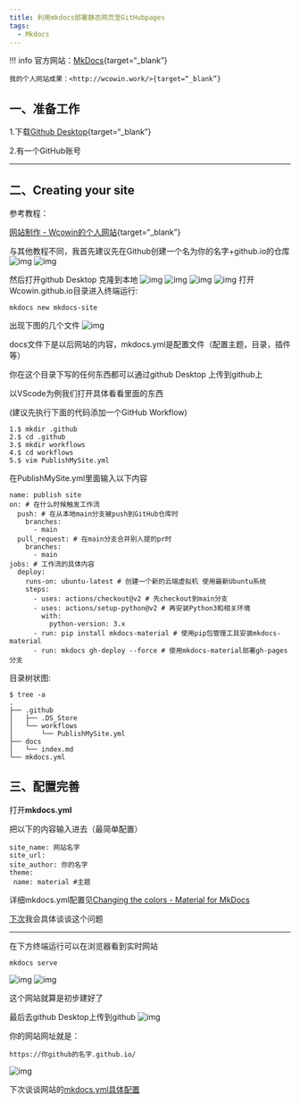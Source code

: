 ```yaml
---
title: 利用mkdocs部署静态网页至GitHubpages
tags:
  - Mkdocs
---
```


!!! info
    官方网站：[MkDocs](https://www.mkdocs.org/){target=“_blank”}

    我的个人网站成果：<http://wcowin.work/>{target=“_blank”}

## 一、准备工作

1.下载[Github Desktop](https://github.com/desktop/desktop){target=“_blank”}

 2.有一个GitHub账号​​​​​​​
***
## 二、Creating your site

参考教程： 

[网站制作 - Wcowin的个人网站](https://wcowin.work/mymkdocs/about/web/){target=“_blank”}

与其他教程不同，我首先建议先在Github创建一个名为你的名字+github.io的仓库
![img](https://cn.mcecy.com/image/20230324/51a12510e3b332b6ceea6827f40c1f2f.png)
![img](https://cn.mcecy.com/image/20230324/7f19bb393e39fb9add953ee19f9e2d91.png)  

然后打开github Desktop 克隆到本地
![img](https://cn.mcecy.com/image/20230324/ff3682428cc987cad79625951ef6d7bc.png)
![img](https://cn.mcecy.com/image/20230324/e896de95bd6fa737e7c6c3fa21c079fb.png)
![img](https://cn.mcecy.com/image/20230324/791834a5ac01c95ef174ab77d47c0f3a.png) 
![img](https://cn.mcecy.com/image/20230324/80430d0f8be7ea09368c3e63fe5a91ff.png)
打开Wcowin.github.io目录进入终端运行:
```
mkdocs new mkdocs-site
```
出现下图的几个文件 
![img](https://cn.mcecy.com/image/20230324/2f3f28cb5ee726ac154102de2ffb43da.png)

docs文件下是以后网站的内容，mkdocs.yml是配置文件（配置主题，目录，插件等）

 你在这个目录下写的任何东西都可以通过github Desktop 上传到github上

以VScode为例我们打开具体看看里面的东西

(建议先执行下面的代码添加一个GitHub Workflow)
``` 
1.$ mkdir .github
2.$ cd .github
3.$ mkdir workflows
4.$ cd workflows
5.$ vim PublishMySite.yml
```

在PublishMySite.yml里面输入以下内容
```
name: publish site
on: # 在什么时候触发工作流
  push: # 在从本地main分支被push到GitHub仓库时
    branches:
      - main
  pull_request: # 在main分支合并别人提的pr时
    branches:
      - main
jobs: # 工作流的具体内容
  deploy:
    runs-on: ubuntu-latest # 创建一个新的云端虚拟机 使用最新Ubuntu系统
    steps:
      - uses: actions/checkout@v2 # 先checkout到main分支
      - uses: actions/setup-python@v2 # 再安装Python3和相关环境
        with:
          python-version: 3.x
      - run: pip install mkdocs-material # 使用pip包管理工具安装mkdocs-material
      - run: mkdocs gh-deploy --force # 使用mkdocs-material部署gh-pages分支

```


目录树状图:
```
$ tree -a
.
├── .github
│   ├── .DS_Store
│   └── workflows
│       └── PublishMySite.yml
├── docs
│   └── index.md
└── mkdocs.yml
```
## 三、配置完善

打开**mkdocs.yml** 

 把以下的内容输入进去（最简单配置）
 ```
site_name: 网站名字
site_url: 
site_author: 你的名字
theme:
  name: material #主题
 ```
详细mkdocs.yml配置见[Changing the colors - Material for MkDocs](https://squidfunk.github.io/mkdocs-material/setup/changing-the-colors/)

[下次](https://blog.csdn.net/m0_63203517/article/details/127444446?spm=1001.2014.3001.5502)我会具体谈谈这个问题
***
在下方终端运行可以在浏览器看到实时网站
```
mkdocs serve
```
![img](https://cn.mcecy.com/image/20230324/f11af9fb64a8418181bc3655a88d8635.png)
![img](https://cn.mcecy.com/image/20230324/c745b71840c17d639e1ea144bc8c5732.png)

这个网站就算是初步建好了

最后去github Desktop上传到github
![img](https://cn.mcecy.com/image/20230324/53ad3fdbe7d05668b99a46780930845a.png)

你的网站网址就是：​

```
https://你github的名字.github.io/
```
![img](https://cn.mcecy.com/image/20230324/51a12510e3b332b6ceea6827f40c1f2f.png)

下次谈谈网站的[mkdocs.yml具体配置](mkdocs2.md)

[^注]:于2023.3.24重写此文